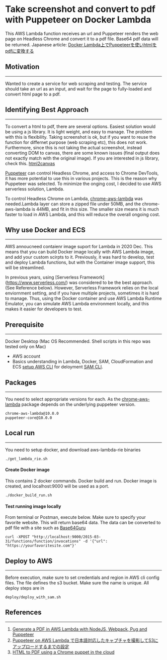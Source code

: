 # Take screenshot and convert to pdf with Puppeteer on Docker Lambda
This AWS Lambda function receives an url and Puppeteer renders the web page on Headless Chrome and convert it to a pdf file. Base64 pdf data will be returned. 
Japanese article: [Docker Lambda上でPuppeteerを使いhtmlをpdfに変換する](https://qiita.com/Daiki2012/items/49c19435263136054992)

## Motivation
----
Wanted to create a service for web scraping and testing. The service should take an url as an input, and wait for the page to fully-loaded and convert html page to a pdf. 

## Identifying Best Approach
---
To convert a html to pdf, there are several options. Easiest solution would be using a js library. It is light weight, and easy to manage. The problem with this is flexibility. Taking screenshot is ok, but if you want to reuse the function for differnet purpose (web scraping etc), this does not work. Furthermore, since this is not taking the actual screenshot, instead converting DOM to canvas, there are some known issues (final output does not exactly match with the original image). If you are interested in js library, check this. [html2canvas](https://github.com/niklasvh/html2canvas)

[Puppeteer](https://github.com/puppeteer/puppeteer) can control Headless Chrome, and access to Chrome DevTools, it has more potential to use this in various projects. This is the reason why Puppeteer was selected. To minimize the onging cost, I decided to use AWS serverless solution, Lambda. 

To control Headless Chrome on Lambda, [chrome-aws-lambda](https://github.com/alixaxel/chrome-aws-lambda) was needed.Lambda layer can store a zipped file under 50MB, and the chrome-aws-lambda is 44MB, and fit in this size. The smaller size means it is much faster to load in AWS Lambda, and this will reduce the overall ongoing cost.   

## Why use Docker and ECS
---
AWS annoucneed contaienr image suport for Lambda in 2020 Dec. This means that you can build Docker image locally with AWS Lambda image, and add your custom scirpts to it. Previously, it was hard to develop, test and deploy Lambda functions, but with the Container image support, this will be streamlined.  

In previous years, using [Serverless Framework] (https://www.serverless.com/) was considered to be the best approach. (See Reference below). However, Serverless Framework relies on the local enviornment setting, and if you have multiple projects, sometimes it is hard to manage. Thus, using the Docker container and use AWS Lambda Runtime Emulator, you can simulate AWS Lambda environment locally, and this makes it easier for developers to test.   

## Prerequisite
---
Docker Desktop (Mac OS Recommended. Shell scripts in this repo was tested only on Mac)
- AWS account
- Basics understanding in Lambda, Docker, SAM, CloudFormation and ECS
[setup AWS CLI](https://docs.aws.amazon.com/cli/latest/userguide/cli-chap-configure.html) for deloyment
[SAM CLI](https://docs.aws.amazon.com/serverless-application-model/latest/developerguide/serverless-sam-cli-install.html).


## Packages
---
You need to select appropriate versions for each. As the [chrome-aws-lambda](https://github.com/alixaxel/chrome-aws-lambda) package depends on the underlying puppeteer version.
```shell
chrome-aws-lambda@10.0.0 
puppeteer-core@10.0.0
```

## Local run
---
You need to setup docker, and download aws-lambda-rie binaries 
```shell
./get_lambda_rie.sh
```

#### Create Docker image
This contains 2 docker commands. Docker build and run. Docker image is created, and localhost:9000 will be used as a port.
```shell
./docker_build_run.sh
```

#### Test running image locally
From terminal or Postman, execute below. Make sure to specify your favorite website. This will return base64 data. The data can be converted to pdf file with a site such as [Base64Guru](https://base64.guru/converter/decode/pdf)
```shell
curl -XPOST "http://localhost:9000/2015-03-31/functions/function/invocations" -d '{"url": "https://yourfavoritesite.com"}'
```

## Deploy to AWS
---
Before execution, make sure to set credentials and region in AWS cli config files. The file defines the s3 bucket. Make sure the name is unique. 
All deploy steps are in
```shell
deploy/deploy_with_sam.sh
```

## References
---
1. [Generate a PDF in AWS Lambda with NodeJS, Webpack, Pug and Puppeteer](https://dev.to/zeka/generate-a-pdf-in-aws-lambda-with-nodejs-webpack-pug-and-puppeteer-4g59)
2. [Puppeteer on AWS Lambda で日本語対応したキャプチャを撮影してS3にアップロードするまでの設定](https://qiita.com/zyyx-matsushita/items/c33f79e33f242395019e)
3. [HTML to PDF using a Chrome puppet in the cloud](https://morioh.com/p/d8043f7defbf)








